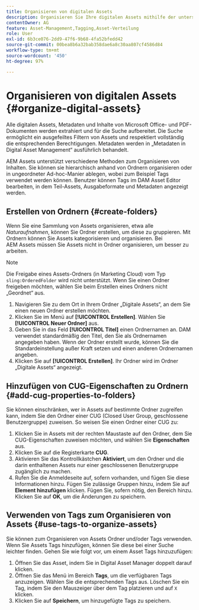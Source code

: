 ```yaml
---
title: Organisieren von digitalen Assets
description: Organisieren Sie Ihre digitalen Assets mithilfe der unterschiedlichen Methoden, die Adobe Experience Manager Assets bietet.
contentOwner: AG
feature: Asset-Management,Tagging,Asset-Verteilung
role: User
exl-id: 6b3ce076-2dd9-47f6-9b68-4fa52bfedd42
source-git-commit: 00bea8b6a32bab358dae6a8c30aa807cf4586d84
workflow-type: tm+mt
source-wordcount: '450'
ht-degree: 97%

---
```


# Organisieren von digitalen Assets {#organize-digital-assets}

Alle digitalen Assets, Metadaten und Inhalte von Microsoft Office- und PDF-Dokumenten werden extrahiert und für die Suche aufbereitet. Die Suche ermöglicht ein ausgefeiltes Filtern von Assets und respektiert vollständig die entsprechenden Berechtigungen. Metadaten werden in „Metadaten in Digital Asset Management“ ausführlich behandelt.

AEM Assets unterstützt verschiedene Methoden zum Organisieren von Inhalten. Sie können sie hierarchisch anhand von Ordnern organisieren oder in ungeordneter Ad-hoc-Manier ablegen, wobei zum Beispiel Tags verwendet werden können. Benutzer können Tags im DAM Asset Editor bearbeiten, in dem Teil-Assets, Ausgabeformate und Metadaten angezeigt werden.

## Erstellen von Ordnern   {#create-folders}

Wenn Sie eine Sammlung von Assets organisieren, etwa alle *Naturaufnahmen*, können Sie Ordner erstellen, um diese zu gruppieren. Mit Ordnern können Sie Assets kategorisieren und organisieren. Bei AEM Assets müssen Sie Assets nicht in Ordner organisieren, um besser zu arbeiten.

>[!NOTE]
>
>Die Freigabe eines Assets-Ordners (in Marketing Cloud) vom Typ `sling:OrderedFolder` wird nicht unterstützt. Wenn Sie einen Ordner freigeben möchten, wählen Sie beim Erstellen eines Ordners nicht „Geordnet“ aus.

1. Navigieren Sie zu dem Ort in Ihrem Ordner „Digitale Assets“, an dem Sie einen neuen Ordner erstellen möchten.
1. Klicken Sie im Menü auf **[!UICONTROL Erstellen]**. Wählen Sie **[!UICONTROL Neuer Ordner]** aus.
1. Geben Sie in das Feld **[!UICONTROL Titel]** einen Ordnernamen an. DAM verwendet standardmäßig den Titel, den Sie als Ordnernamen angegeben haben. Wenn der Ordner erstellt wurde, können Sie die Standardeinstellung außer Kraft setzen und einen anderen Ordnernamen angeben.
1. Klicken Sie auf **[!UICONTROL Erstellen]**. Ihr Ordner wird im Ordner „Digitale Assets“ angezeigt.

## Hinzufügen von CUG-Eigenschaften zu Ordnern {#add-cug-properties-to-folders}

Sie können einschränken, wer in Assets auf bestimmte Ordner zugreifen kann, indem Sie den Ordner einer CUG (Closed User Group, geschlossene Benutzergruppe) zuweisen. So weisen Sie einen Ordner einer CUG zu:

1. Klicken Sie in Assets mit der rechten Maustaste auf den Ordner, dem Sie CUG-Eigenschaften zuweisen möchten, und wählen Sie **Eigenschaften** aus.
1. Klicken Sie auf die Registerkarte **CUG**.
1. Aktivieren Sie das Kontrollkästchen **Aktiviert**, um den Ordner und die darin enthaltenen Assets nur einer geschlossenen Benutzergruppe zugänglich zu machen.
1. Rufen Sie die Anmeldeseite auf, sofern vorhanden, und fügen Sie diese Informationen hinzu. Fügen Sie zulässige Gruppen hinzu, indem Sie auf **Element hinzufügen** klicken. Fügen Sie, sofern nötig, den Bereich hinzu. Klicken Sie auf **OK**, um die Änderungen zu speichern.

## Verwenden von Tags zum Organisieren von Assets {#use-tags-to-organize-assets}

Sie können zum Organisieren von Assets Ordner und/oder Tags verwenden. Wenn Sie Assets Tags hinzufügen, können Sie diese bei einer Suche leichter finden. Gehen Sie wie folgt vor, um einem Asset Tags hinzuzufügen:

1. Öffnen Sie das Asset, indem Sie in Digital Asset Manager doppelt darauf klicken.
1. Öffnen Sie das Menü im Bereich **Tags**, um die verfügbaren Tags anzuzeigen. Wählen Sie die entsprechenden Tags aus. Löschen Sie ein Tag, indem Sie den Mauszeiger über dem Tag platzieren und auf `X` klicken.
1. Klicken Sie auf **Speichern**, um hinzugefügte Tags zu speichern.
